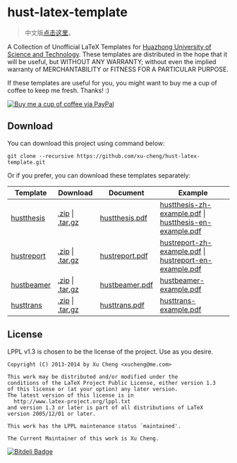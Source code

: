 hust-latex-template
===================

>   中文版[点击这里](https://github.com/xu-cheng/hust-latex-template/blob/master/README.zh-cn.md)。

A Collection of Unofficial LaTeX Templates for [Huazhong University of Science and Technology](http://www.hust.edu.cn). These templates are distributed in the hope that it will be useful, but WITHOUT ANY WARRANTY; without even the implied warranty of MERCHANTABILITY or FITNESS FOR A PARTICULAR PURPOSE.

If these templates are useful for you, you might want to buy me a cup of coffee to keep me fresh. Thanks! :)

[![Buy me a cup of coffee via PayPal](https://www.paypalobjects.com/en_US/i/btn/btn_donate_LG.gif)](https://www.paypal.com/cgi-bin/webscr?cmd=_donations&business=xucheng@me.com&lc=US&item_name=Donate%20this%20project&item_number=hust-latex-template&no_note=0&currency_code=USD&bn=PP%2dDonationsBF%3abtn_donate_LG%2egif%3aNonHostedGuest)

## Download

You can download this project using command below:
```
git clone --recursive https://github.com/xu-cheng/hust-latex-template.git
```

Or if you prefer, you can download these templates separately:

| Template                     | Download                                          | Document                         | Example                                      |
| ---------------------------- | ------------------------------------------------- | -------------------------------- | -------------------------------------------- |
| [hustthesis][hustthesis-url] | [.zip][hustthesis-zip] &#124; [.tar.gz][hustthesis-tar] | [hustthesis.pdf][hustthesis-doc] | [hustthesis-zh-example.pdf][hustthesis-zh-example] &#124; [hustthesis-en-example.pdf][hustthesis-en-example] |
| [hustreport][hustreport-url] | [.zip][hustreport-zip] &#124; [.tar.gz][hustreport-tar] | [hustreport.pdf][hustreport-doc] | [hustreport-zh-example.pdf][hustreport-zh-example] &#124; [hustreport-en-example.pdf][hustreport-en-example] |
| [hustbeamer][hustbeamer-url] | [.zip][hustbeamer-zip] &#124; [.tar.gz][hustbeamer-tar] | [hustbeamer.pdf][hustbeamer-doc] | [hustbeamer-example.pdf][hustbeamer-example] |
| [husttrans][husttrans-url] | [.zip][husttrans-zip] &#124; [.tar.gz][husttrans-tar] | [husttrans.pdf][husttrans-doc] | [husttrans-example.pdf][husttrans-example] |

 [hustthesis-url]: http://xu-cheng.github.io/hustthesis
 [hustreport-url]: http://xu-cheng.github.io/hustreport
 [hustbeamer-url]: http://xu-cheng.github.io/hustbeamer
 [husttrans-url]: http://xu-cheng.github.io/husttrans
 [hustthesis-zip]: https://github.com/xu-cheng/hustthesis/zipball/master
 [hustthesis-tar]: https://github.com/xu-cheng/hustthesis/tarball/master
 [hustreport-zip]: https://github.com/xu-cheng/hustreport/zipball/master
 [hustreport-tar]: https://github.com/xu-cheng/hustreport/tarball/master
 [hustbeamer-zip]: https://github.com/xu-cheng/hustbeamer/zipball/master
 [hustbeamer-tar]: https://github.com/xu-cheng/hustbeamer/tarball/master
 [husttrans-zip]: https://github.com/xu-cheng/husttrans/zipball/master
 [husttrans-tar]: https://github.com/xu-cheng/husttrans/tarball/master
 [hustthesis-doc]: https://raw.github.com/xu-cheng/hustthesis/master/hustthesis/hustthesis.pdf
 [hustreport-doc]: https://raw.github.com/xu-cheng/hustreport/master/hustreport/hustreport.pdf
 [hustbeamer-doc]: https://raw.github.com/xu-cheng/hustbeamer/master/hustbeamer/hustbeamer.pdf
 [husttrans-doc]: https://raw.github.com/xu-cheng/husttrans/master/husttrans/husttrans.pdf
 [hustthesis-zh-example]: https://raw.github.com/xu-cheng/hustthesis/master/hustthesis/hustthesis-zh-example.pdf
 [hustthesis-en-example]: https://raw.github.com/xu-cheng/hustthesis/master/hustthesis/hustthesis-en-example.pdf
 [hustreport-zh-example]: https://raw.github.com/xu-cheng/hustreport/master/hustreport/hustreport-zh-example.pdf
 [hustreport-en-example]: https://raw.github.com/xu-cheng/hustreport/master/hustreport/hustreport-en-example.pdf
 [hustbeamer-example]: https://raw.github.com/xu-cheng/hustbeamer/master/hustbeamer/hustbeamer-example.pdf
 [husttrans-example]: https://raw.github.com/xu-cheng/husttrans/master/husttrans/husttrans-example.pdf

## License

LPPL v1.3 is chosen to be the license of the project. Use as you desire.
```
Copyright (C) 2013-2014 by Xu Cheng <xucheng@me.com>

This work may be distributed and/or modified under the
conditions of the LaTeX Project Public License, either version 1.3
of this license or (at your option) any later version.
The latest version of this license is in
  http://www.latex-project.org/lppl.txt
and version 1.3 or later is part of all distributions of LaTeX
version 2005/12/01 or later.

This work has the LPPL maintenance status `maintained'.

The Current Maintainer of this work is Xu Cheng.
```

[![Bitdeli Badge](https://d2weczhvl823v0.cloudfront.net/xu-cheng/hust-latex-template/trend.png)](https://bitdeli.com/free "Bitdeli Badge")

